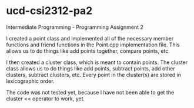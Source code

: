 # ucd-csi2312-pa2
Intermediate Programming - Programming Assignment 2

I created a point class and implemented all of the necessary member functions and friend functions in the Point.cpp implementation file.  This allows us to do things like add points together, compare points, etc.

I then created a cluster class, which is meant to contain points.  The cluster class allows us to do things like add points, subtract points, add other clusters, subtract clusters, etc.  Every point in the cluster(s) are stored in lexicographic order.

The code was not tested yet, because I have not been able to get the cluster << operator to work, yet.
